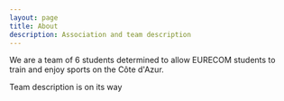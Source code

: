 ```yaml
---
layout: page
title: About
description: Association and team description
---
```


We are a team of 6 students determined to allow EURECOM students to train and enjoy sports on the Côte d'Azur.


Team description is on its way
